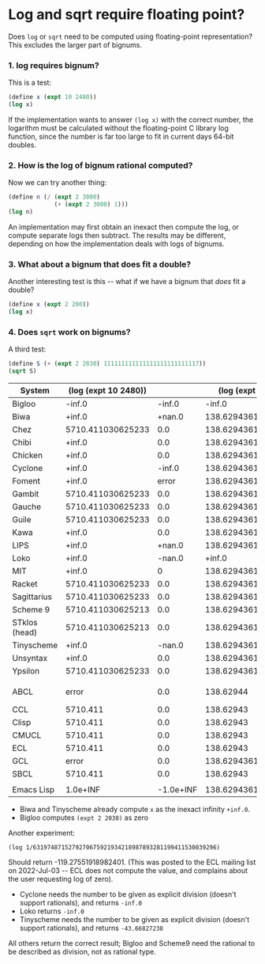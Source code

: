 # Log and sqrt require floating point?

Does `log` or `sqrt` need to be computed using floating-point representation?
This excludes the larger part of bignums.

### 1. log requires bignum?
This is a test:

```scheme
(define x (expt 10 2480))
(log x)
```

If the implementation wants to answer `(log x)` with the correct
number, the logarithm must be calculated without the floating-point 
C library log function, since the number is far too large to fit 
in current days 64-bit doubles.

### 2. How is the log of bignum rational computed?
Now we can try another thing:

```scheme
(define n (/ (expt 2 3000)
             (+ (expt 2 3000) 1)))
(log n)
```

An implementation may first obtain an inexact then compute the log, or compute separate logs then subtract. 
The results may be different, depending on how the implementation deals with logs of bignums.

### 3. What about a bignum that does fit a double?

Another interesting test is this -- what if we have a bignum that *does* fit a double?

```scheme
(define x (expt 2 200))
(log x)
```

### 4. Does `sqrt` work on bignums?

A third test:
```scheme
(define S (+ (expt 2 2030) 111111111111111111111111117))
(sqrt S)
```

|System      | (log (expt 10 2480)) | |(log (expt 2 200)) | (sqrt S) |
|------------|--------------------|---|---|---|
|Bigloo      | -inf.0             | -inf.0 |-inf.0             | 10540925533894.598 |
|Biwa        | +inf.0             | +nan.0 |138.62943611198907 | +inf.0 |
|Chez        | 5710.411030625233  | 0.0|138.62943611198907 | 3.511119404027961e305 |
|Chibi       | +inf.0             | 0.0 |138.62943611198907 | 3.511119404027961e+305 |
|Chicken     | +inf.0             | 0.0 |138.62943611198907 | +inf.0 |
|Cyclone     | +inf.0             | -inf.0 |138.62943611198907 | +inf.0 |
|Foment      | +inf.0             | error |138.62943611198907 | error |
|Gambit      | 5710.411030625233  | 0.0 |138.62943611198907 | 3.511119404027961e305 |
|Gauche      | 5710.411030625233  | 0.0 |138.62943611198907 | +inf.0 |
|Guile       | 5710.411030625233  | 0.0 |138.62943611198907 | 3.511119404027961e305 |
|Kawa        | +inf.0             | 0.0 |138.62943611198907 | +inf.0 |
|LIPS        | +inf.0             | +nan.0 | 138.62943611198907 | +inf.0 |
|Loko        | +inf.0             | -nan.0 |+inf.0             | +inf.0 |
|MIT         | +inf.0             | 0 |138.62943611198907 | error |
|Racket      | 5710.411030625233  | 0.0 |138.62943611198907 | 3.511119404027961e+305
|Sagittarius | 5710.411030625233  | 0.0 |138.62943611198907 | +inf.0 |
|Scheme 9    | 5710.411030625213  | 0.0 |138.629436111989054| 3.51111940402796075e+305 |
|STklos (head)| 5710.411030625213 | 0.0 |138.629436111989054   | +inf.0 |
|Tinyscheme  | +inf.0             | -nan.0 |138.6294361        | +inf.0 |
|Unsyntax    | +inf.0             | 0.0 |138.6294361        | 3.511119404027961e+305 |
|Ypsilon     | 5710.411030625233  | 0.0 |138.62943611198907 | +inf.0 |
|            |          |          | |
| ABCL       | error    | 0.0 |138.62944 | error (argument too large to fit single float) |
| CCL        | 5710.411 | 0.0 |138.62943 | overflow |
| Clisp      | 5710.411 | 0.0 |138.62943 | overflow |
| CMUCL      | 5710.411 | 0.0 |138.62943 | overflow |
| ECL        | 5710.411 | 0.0 |138.62943 | overflow |
| GCL        | error    | 0.0 |138.62943611198907 | error |
| SBCL       | 5710.411 | 0.0 |138.62943 | overflow |
|            |          | |
|Emacs Lisp  | 1.0e+INF | -1.0e+INF |138.62943611198907 | 1.0e+INF |

* Biwa and Tinyscheme already compute `x` as the inexact infinity `+inf.0`.
* Bigloo computes `(expt 2 2030)` as zero

Another experiment:

```
(log 1/6319748715279270675921934218987893281199411530039296)
```
Should return -119.27551918982401. (This was posted to the ECL mailing list on 2022-Jul-03 -- ECL does not compute the value, and complains about the user requesting log of zero).

* Cyclone needs the number to be given as explicit division (doesn't support rationals), and returns `-inf.0`
* Loko returns `-inf.0`
* Tinyscheme needs the number to be given as explicit division (doesn't support rationals), and returns `-43.66827238`

All others return the correct result; Bigloo and Scheme9 need the rational to be described as division, not as rational type.
